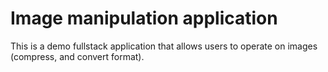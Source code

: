 # Image manipulation application

This is a demo fullstack application that allows users to operate on images (compress, and convert format).